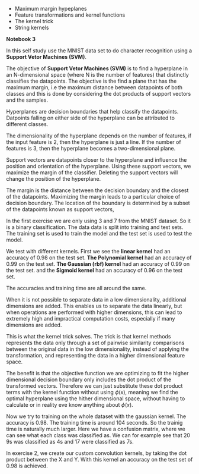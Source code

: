 - Maximum margin hypeplanes
- Feature transformations and kernel functions
- The kernel trick
- String kernels

**Notebook 3**

In this self study use the MNIST data set to do character recognition using a **Support Vetor Machines (SVM)**.

The objective of **Support Vetor Machines (SVM)** is to find a hyperplane in an N-dimensional space (where N is the number of features) that distinctly classifies the datapoints. The objective is the find a plane that has the maximum margin, i.e the maximum distance between datapoints of both classes and this is done by considering the dot products of support vectors and the samples.

Hyperplanes are decision boundaries that help classify the datapoints. Datpoints falling on either side of the hyperplane can be attributed to different classes.

The dimensionality of the hyperplane depends on the number of features, if the input feature is 2, then the hyperplane is just a line. If the number of features is 3, then the hyperplane becomes a two-dimensional plane.

Support vectors are datapoints closer to the hyperplane and influence the position and orientation of the hyperplane. Using these support vectors, we maximize the margin of the classifier. Deleting the support vectors will change the position of the hyperplane.

The margin is the distance between the decision boundary and the closest of the datapoints. Maximizing the margin leads to a particular choice of decision boundary. The location of the boundary is determined by a subset of the datapoints known as support vectors, 

In the first exercise we are only using 3 and 7 from the MNIST dataset. So it is a binary classification. The data data is split into training and test sets. The training set is used to train the model and the test set is used to test the model. 

We test with different kernels. 
First we see the **linear kernel** had an accuracy of 0.98 on the test set. 
**The Polynomial kernel** had an accuracy of 0.99 on the test set. 
**The Gaussian (rbf) kernel** had an accuracy of 0.99 on the test set. 
and the **Sigmoid kernel** had an accuracy of 0.96 on the test set. 

The accuracies and training time are all around the same.

When it is not possible to separate data in a low dimensionality, additional dimensions are added. This enables us to separate the data linearly, but when operations are performed with higher dimensions, this can lead to extremely high and impractical computation costs, especially if many dimensions are added.

This is what the kernel trick solves. The trick is that kernel methods represents the data only through a set of pairwise similarity comparisons between the original data in the low dimensionality, instead of applying the transformation, and representing the data in a higher dimensional feature space.

The benefit is that the objective function we are optimizing to fit the higher dimensional decision boundary only includes the dot product of the transformed vectors. Therefore we can just substitute these dot product terms with the kernel function without using $\phi(x)$, meaning we find the optimal hyperplane using the hither dimensional space, without having to calculate or in reality eve know anything about $\phi(x)$.

Now we try to training on the whole dataset with the gaussian kernel. The accuracy is 0.98. The training time is around 104 seconds. So the trainig time is naturally much larger. Here we have a confusion matrix, where we can see what each class was classified as. We can for example see that 20 9s was classified as 4s and 17 were classified as 7s.

In exercise 2, we create our custom convolution kernels, by taking the dot product between the X and Y. With this kernel an accuracy on the test set of 0.98 is achieved.